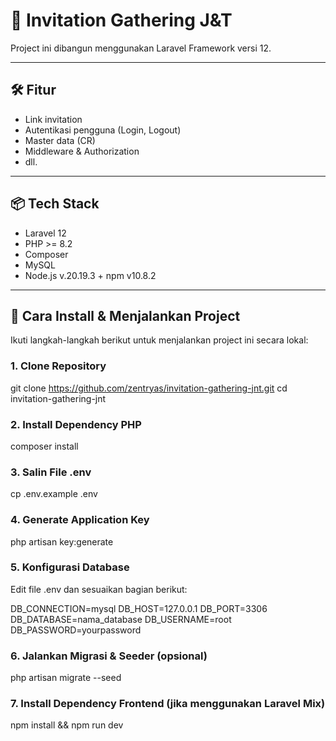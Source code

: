 # 🚀 Invitation Gathering J&T

Project ini dibangun menggunakan Laravel Framework versi 12.

---

## 🛠️ Fitur

- Link invitation
- Autentikasi pengguna (Login, Logout)
- Master data (CR)
- Middleware & Authorization
- dll.

---

## 📦 Tech Stack

- Laravel 12
- PHP >= 8.2
- Composer
- MySQL 
- Node.js v.20.19.3 + npm v10.8.2

---

## 🚀 Cara Install & Menjalankan Project

Ikuti langkah-langkah berikut untuk menjalankan project ini secara lokal:

### 1. Clone Repository

git clone https://github.com/zentryas/invitation-gathering-jnt.git
cd invitation-gathering-jnt

### 2. Install Dependency PHP
composer install

### 3. Salin File .env
cp .env.example .env

### 4. Generate Application Key
php artisan key:generate

### 5. Konfigurasi Database

Edit file .env dan sesuaikan bagian berikut:

DB_CONNECTION=mysql
DB_HOST=127.0.0.1
DB_PORT=3306
DB_DATABASE=nama_database
DB_USERNAME=root
DB_PASSWORD=yourpassword

### 6. Jalankan Migrasi & Seeder (opsional)
php artisan migrate --seed

### 7. Install Dependency Frontend (jika menggunakan Laravel Mix)
npm install && npm run dev
